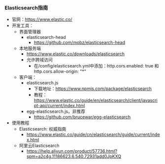 ### Elasticsearch指南
* 官网：https://www.elastic.co/
* 开发工具：
	* 界面管理器
		* elasticsearch-head
			* https://github.com/mobz/elasticsearch-head
	* 本地服务端
		* https://www.elastic.co/downloads/elasticsearch
		* 允许跨域访问
			* 在/config/elasticsearch.yml中添加：http.cors.enabled: true 和 http.cors.allow-origin: "*"
	* 客户端：
		* elasticsearch.js
			* 下载地址：https://www.npmjs.com/package/elasticsearch
			* 教程：https://www.elastic.co/guide/en/elasticsearch/client/javascript-api/current/index.html
		* egg-elasticsearch.js，非推荐
			* https://github.com/brucewar/egg-elasticsearch
* 使用教程
	* Elasticsearch: 权威指南
		* https://www.elastic.co/guide/cn/elasticsearch/guide/current/index.html
	* 阿里云Elasticsearch
		* https://help.aliyun.com/product/57736.html?spm=a2c4g.11186623.6.540.72931add0JpKXQ
